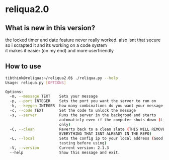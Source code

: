 # reliqua2.0

## What is new in this version?

the locked timer and date feature never really worked. also isnt that secure \
so i scrapted it and its working on a code system \
it makes it easier (on my end) and more userfriendly

## How to use

```sh
tibthink@reliqua:~/reliqua2.0$ ./reliqua.py --help
Usage: reliqua.py [OPTIONS]

Options:
  -m, --message TEXT    Sets your message
  -p, --port INTEGER    Sets the port you want the server to run on
  -k, --keygen INTEGER  how many combinations do you want your message to have
  -c, --code TEXT       Set the code to unlock the message
  -s, --server          Runs the server in the backgroud and starts
                        automaticly even if the computer shuts down (Linux
                        only)
  -C, --clean           Reverts back to a clean slate (THIS WILL REMOVE
                        EVERYTHING THAT ISNT ALREADY IN THE REPO)
  -L, --local           Sets the config ip to your local address (Good for
                        testing before using)
  -V, --version         Current version: 2.1.3
  --help                Show this message and exit.

```


